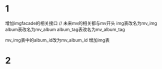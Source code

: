 # 1
增加imgfacade的相关接口
// 未来mv的相关都与mv开头
img表改名为mv_img
album表改名为mv_album
album_tag表改名为mv_album_tag

mv_img表中的album_id改为mv_album_id
增加img表

# 2
